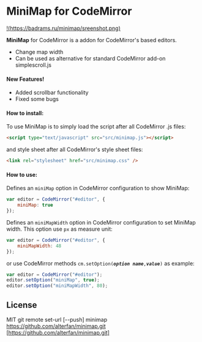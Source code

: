 # MiniMap for CodeMirror

[!(https://badrams.ru/minimap/sreenshot.png)](https://badrams.ru/minimap/)

**MiniMap** for CodeMirror is a addon for CodeMirror's based editors.

-   Change map width
-   Can be used as alternative for standard CodeMirror add-on simplescroll.js

#### New Features!

-   Added scrollbar functionality
-   Fixed some bugs

#### How to install:

To use MiniMap is to simply load the script after all CodeMirror .js files:

```html
<script type="text/javascript" src="src/minimap.js"></script>
```

and style sheet after all CodeMirror's style sheet files:

```html
<link rel="stylesheet" href="src/minimap.css" />
```

#### How to use:

Defines an `miniMap` option in CodeMirror configuration to show MiniMap:

```javascript
var editor = CodeMirror("#editor", {
	miniMap: true
});
```

Defines an `miniMapWidth` option in CodeMirror configuration to set MiniMap width. This option use `px` as measure unit:

```javascript
var editor = CodeMirror("#editor", {
	miniMapWidth: 48
});
```

or use CodeMirror methods `cm.setOption(`**_`option name`_**`,`**_`value`_**`)` as example:

```javascript
var editor = CodeMirror("#editor");
editor.setOption("miniMap", true);
editor.setOption("miniMapWidth", 80);
```

## License

MIT
git remote set-url [--push] minimap https://github.com/alterfan/minimap.git [https://github.com/alterfan/minimap.git]
